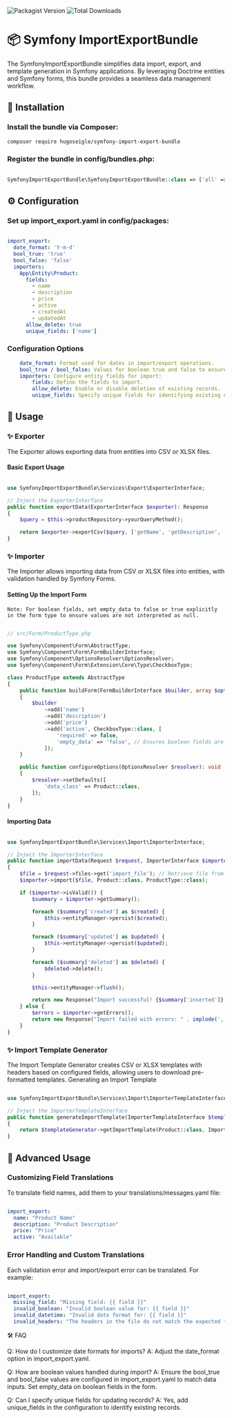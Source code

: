 ![Packagist Version](https://img.shields.io/packagist/v/hugoseigle/symfony-import-export-bundle)
![Total Downloads](https://img.shields.io/packagist/dt/hugoseigle/symfony-import-export-bundle)

# 📦 Symfony ImportExportBundle

The SymfonyImportExportBundle simplifies data import, export, and template generation in Symfony applications. By leveraging Doctrine entities and Symfony forms, this bundle provides a seamless data management workflow.

## 🚀 Installation

### Install the bundle via Composer:

```bash
composer require hugoseigle/symfony-import-export-bundle
```

### Register the bundle in config/bundles.php:

```php

SymfonyImportExportBundle\SymfonyImportExportBundle::class => ['all' => true],
```

## ⚙️ Configuration

### Set up import_export.yaml in config/packages:

``` yaml

import_export:
  date_format: 'Y-m-d'
  bool_true: 'true'
  bool_false: 'false'
  importers:
    App\Entity\Product:
      fields:
        - name
        - description
        - price
        - active
        - createdAt
        - updatedAt
      allow_delete: true
      unique_fields: ['name']
```

### Configuration Options

``` yaml
    date_format: Format used for dates in import/export operations.
    bool_true / bool_false: Values for boolean true and false to ensure compatibility with different data sources.
    importers: Configure entity fields for import:
        fields: Define the fields to import.
        allow_delete: Enable or disable deletion of existing records.
        unique_fields: Specify unique fields for identifying existing entities.
```

## 📄 Usage

### ✨ Exporter

The Exporter allows exporting data from entities into CSV or XLSX files.
#### Basic Export Usage

```php

use SymfonyImportExportBundle\Services\Export\ExporterInterface;

// Inject the ExporterInterface
public function exportData(ExporterInterface $exporter): Response
{
    $query = $this->productRepository->yourQueryMethod();

    return $exporter->exportCsv($query, ['getName', 'getDescription', ...], 'fileName', ExporterInterface::XLSX); // or 'csv'
}
```

### ✨ Importer

The Importer allows importing data from CSV or XLSX files into entities, with validation handled by Symfony Forms.

#### Setting Up the Import Form

    Note: For boolean fields, set empty_data to false or true explicitly in the form type to ensure values are not interpreted as null.

```php

// src/Form/ProductType.php

use Symfony\Component\Form\AbstractType;
use Symfony\Component\Form\FormBuilderInterface;
use Symfony\Component\OptionsResolver\OptionsResolver;
use Symfony\Component\Form\Extension\Core\Type\CheckboxType;

class ProductType extends AbstractType
{
    public function buildForm(FormBuilderInterface $builder, array $options): void
    {
        $builder
            ->add('name')
            ->add('description')
            ->add('price')
            ->add('active', CheckboxType::class, [
                'required' => false,
                'empty_data' => 'false', // Ensures boolean fields are handled correctly
            ]);
    }

    public function configureOptions(OptionsResolver $resolver): void
    {
        $resolver->setDefaults([
            'data_class' => Product::class,
        ]);
    }
}
```

#### Importing Data

```php

use SymfonyImportExportBundle\Services\Import\ImporterInterface;

// Inject the ImporterInterface
public function importData(Request $request, ImporterInterface $importer): Response
{
    $file = $request->files->get('import_file'); // Retrieve file from the form or request
    $importer->import($file, Product::class, ProductType::class);

    if ($importer->isValid()) {
        $summary = $importer->getSummary();

        foreach ($summary['created'] as $created) {
            $this->entityManager->persist($created);
        }

        foreach ($summary['updated'] as $updated) {
            $this->entityManager->persist($updated);
        }

        foreach ($summary['deleted'] as $deleted) {
            $deleted->delete();
        }

        $this->entityManager->flush();

        return new Response("Import successful! {$summary['inserted']} inserted, {$summary['updated']} updated.");
    } else {
        $errors = $importer->getErrors();
        return new Response("Import failed with errors: " . implode(', ', $errors));
    }
}
```

### ✨ Import Template Generator

The Import Template Generator creates CSV or XLSX templates with headers based on configured fields, allowing users to download pre-formatted templates.
Generating an Import Template

```php

use SymfonyImportExportBundle\Services\Import\ImporterTemplateInterface;

// Inject the ImporterTemplateInterface
public function generateImportTemplate(ImporterTemplateInterface $templateGenerator): Response
{
    return $templateGenerator->getImportTemplate(Product::class, ImporterInterface::XLSX); // or 'csv'
}
```

## 🔧 Advanced Usage

### Customizing Field Translations

To translate field names, add them to your translations/messages.yaml file:

```yaml

import_export:
  name: "Product Name"
  description: "Product Description"
  price: "Price"
  active: "Available"
```

### Error Handling and Custom Translations

Each validation error and import/export error can be translated. For example:

```yaml

import_export:
  missing_field: "Missing field: {{ field }}"
  invalid_boolean: "Invalid boolean value for: {{ field }}"
  invalid_datetime: "Invalid date format for: {{ field }}"
  invalid_headers: "The headers in the file do not match the expected format."
```

🛠 FAQ

Q: How do I customize date formats for imports?
A: Adjust the date_format option in import_export.yaml.

Q: How are boolean values handled during import?
A: Ensure the bool_true and bool_false values are configured in import_export.yaml to match data inputs. Set empty_data on boolean fields in the form.

Q: Can I specify unique fields for updating records?
A: Yes, add unique_fields in the configuration to identify existing records.
